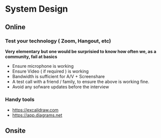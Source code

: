 # System Design
## Online 

### Test your technology ( Zoom, Hangout, etc)
__Very elementary but one would be surprisied to know how often we, as a community, fail at basics__ 

* Ensure microphone is working
* Ensure Video ( if required ) is working 
* Bandwidth is sufficient for A/V + Screenshare
* A test call with a friend / family, to ensure the above is working fine.
* Avoid any sofware updates before the interview

### Handy tools

* https://excalidraw.com
* https://app.diagrams.net

## Onsite